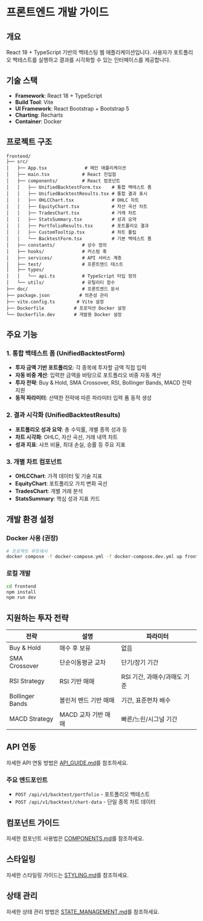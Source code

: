 # 프론트엔드 개발 가이드

## 개요

React 18 + TypeScript 기반의 백테스팅 웹 애플리케이션입니다. 사용자가 포트폴리오 백테스트를 실행하고 결과를 시각화할 수 있는 인터페이스를 제공합니다.

## 기술 스택

- **Framework**: React 18 + TypeScript
- **Build Tool**: Vite
- **UI Framework**: React Bootstrap + Bootstrap 5
- **Charting**: Recharts
- **Container**: Docker

## 프로젝트 구조

```
frontend/
├── src/
│   ├── App.tsx              # 메인 애플리케이션
│   ├── main.tsx            # React 진입점
│   ├── components/         # React 컴포넌트
│   │   ├── UnifiedBacktestForm.tsx    # 통합 백테스트 폼
│   │   ├── UnifiedBacktestResults.tsx # 통합 결과 표시
│   │   ├── OHLCChart.tsx              # OHLC 차트
│   │   ├── EquityChart.tsx            # 자산 곡선 차트
│   │   ├── TradesChart.tsx            # 거래 차트
│   │   ├── StatsSummary.tsx           # 성과 요약
│   │   ├── PortfolioResults.tsx       # 포트폴리오 결과
│   │   ├── CustomTooltip.tsx          # 차트 툴팁
│   │   └── BacktestForm.tsx           # 기본 백테스트 폼
│   ├── constants/          # 상수 정의
│   ├── hooks/              # 커스텀 훅
│   ├── services/           # API 서비스 계층
│   ├── test/               # 프론트엔드 테스트
│   ├── types/
│   │   └── api.ts          # TypeScript 타입 정의
│   └── utils/              # 유틸리티 함수
├── doc/                    # 프론트엔드 문서
├── package.json           # 의존성 관리
├── vite.config.ts        # Vite 설정
├── Dockerfile           # 프로덕션 Docker 설정
└── Dockerfile.dev       # 개발용 Docker 설정
```

## 주요 기능

### 1. 통합 백테스트 폼 (UnifiedBacktestForm)
- **투자 금액 기반 포트폴리오**: 각 종목에 투자할 금액 직접 입력
- **자동 비중 계산**: 입력한 금액을 바탕으로 포트폴리오 비중 자동 계산
- **투자 전략**: Buy & Hold, SMA Crossover, RSI, Bollinger Bands, MACD 전략 지원
- **동적 파라미터**: 선택한 전략에 따른 파라미터 입력 폼 동적 생성

### 2. 결과 시각화 (UnifiedBacktestResults)
- **포트폴리오 성과 요약**: 총 수익률, 개별 종목 성과 등
- **차트 시각화**: OHLC, 자산 곡선, 거래 내역 차트
- **성과 지표**: 샤프 비율, 최대 손실, 승률 등 주요 지표

### 3. 개별 차트 컴포넌트
- **OHLCChart**: 가격 데이터 및 기술 지표
- **EquityChart**: 포트폴리오 가치 변화 곡선
- **TradesChart**: 개별 거래 분석
- **StatsSummary**: 핵심 성과 지표 카드

## 개발 환경 설정

### Docker 사용 (권장)

```bash
# 프로젝트 루트에서
docker compose -f docker-compose.yml -f docker-compose.dev.yml up frontend --build
```

### 로컬 개발

```bash
cd frontend
npm install
npm run dev
```

## 지원하는 투자 전략

| 전략 | 설명 | 파라미터 |
|------|------|----------|
| Buy & Hold | 매수 후 보유 | 없음 |
| SMA Crossover | 단순이동평균 교차 | 단기/장기 기간 |
| RSI Strategy | RSI 기반 매매 | RSI 기간, 과매수/과매도 기준 |
| Bollinger Bands | 볼린저 밴드 기반 매매 | 기간, 표준편차 배수 |
| MACD Strategy | MACD 교차 기반 매매 | 빠른/느린/시그널 기간 |

## API 연동

자세한 API 연동 방법은 [API_GUIDE.md](API_GUIDE.md)를 참조하세요.

### 주요 엔드포인트
- `POST /api/v1/backtest/portfolio` - 포트폴리오 백테스트
- `POST /api/v1/backtest/chart-data` - 단일 종목 차트 데이터

## 컴포넌트 가이드

자세한 컴포넌트 사용법은 [COMPONENTS.md](COMPONENTS.md)를 참조하세요.

## 스타일링

자세한 스타일링 가이드는 [STYLING.md](STYLING.md)를 참조하세요.

## 상태 관리

자세한 상태 관리 방법은 [STATE_MANAGEMENT.md](STATE_MANAGEMENT.md)를 참조하세요.